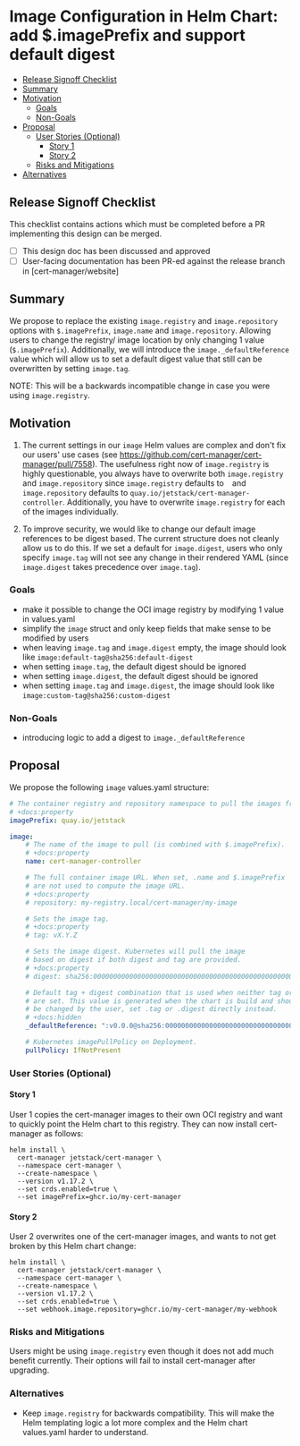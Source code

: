 # Image Configuration in Helm Chart: add $.imagePrefix and support default digest

<!-- toc -->
- [Release Signoff Checklist](#release-signoff-checklist)
- [Summary](#summary)
- [Motivation](#motivation)
  - [Goals](#goals)
  - [Non-Goals](#non-goals)
- [Proposal](#proposal)
  - [User Stories (Optional)](#user-stories-optional)
    - [Story 1](#story-1)
    - [Story 2](#story-2)
  - [Risks and Mitigations](#risks-and-mitigations)
- [Alternatives](#alternatives)
<!-- /toc -->

## Release Signoff Checklist

This checklist contains actions which must be completed before a PR implementing this design can be merged.

- [ ] This design doc has been discussed and approved
- [ ] User-facing documentation has been PR-ed against the release branch in [cert-manager/website]

## Summary

We propose to replace the existing `image.registry` and `image.repository` options with `$.imagePrefix`, `image.name` and `image.repository`. Allowing users to change the registry/ image location by only changing 1 value (`$.imagePrefix`). Additionally, we will introduce the `image._defaultReference` value which will allow us to set a default digest value that still can be overwritten by setting `image.tag`.

NOTE: This will be a backwards incompatible change in case you were using `image.registry`.

## Motivation

1. The current settings in our `image` Helm values are complex and don't fix our users' use cases (see https://github.com/cert-manager/cert-manager/pull/7558).
The usefulness right now of `image.registry` is highly questionable, you always have to overwrite both `image.registry` and `image.repository` since `image.registry` defaults to ` ` and `image.repository` defaults to `quay.io/jetstack/cert-manager-controller`. Additionally, you have to overwrite `image.registry` for each of the images individually.

2. To improve security, we would like to change our default image references to be digest based. The current structure does not cleanly allow us to do this. If we set a default for `image.digest`, users who only specify `image.tag` will not see any change in their rendered YAML (since `image.digest` takes precedence over `image.tag`).

### Goals

- make it possible to change the OCI image registry by modifying 1 value in values.yaml
- simplify the `image` struct and only keep fields that make sense to be modified by users
- when leaving `image.tag` and `image.digest` empty, the image should look like `image:default-tag@sha256:default-digest`
- when setting `image.tag`, the default digest should be ignored
- when setting `image.digest`, the default digest should be ignored
- when setting `image.tag` and `image.digest`, the image should look like `image:custom-tag@sha256:custom-digest`

### Non-Goals

- introducing logic to add a digest to `image._defaultReference`

## Proposal

We propose the following `image` values.yaml structure:
```yaml
# The container registry and repository namespace to pull the images from.
# +docs:property
imagePrefix: quay.io/jetstack

image:
    # The name of the image to pull (is combined with $.imagePrefix).
    # +docs:property
    name: cert-manager-controller

    # The full container image URL. When set, .name and $.imagePrefix
    # are not used to compute the image URL.
    # +docs:property
    # repository: my-registry.local/cert-manager/my-image

    # Sets the image tag.
    # +docs:property
    # tag: vX.Y.Z

    # Sets the image digest. Kubernetes will pull the image
    # based on digest if both digest and tag are provided.
    # +docs:property
    # digest: sha256:0000000000000000000000000000000000000000000000000000000000000000

    # Default tag + digest combination that is used when neither tag or digest
    # are set. This value is generated when the chart is build and should not
    # be changed by the user, set .tag or .digest directly instead.
    # +docs:hidden
    _defaultReference: ":v0.0.0@sha256:0000000000000000000000000000000000000000000000000000000000000000"

    # Kubernetes imagePullPolicy on Deployment.
    pullPolicy: IfNotPresent
```

### User Stories (Optional)

<!--
Detail the things that people will be able to do if this proposal gets implemented.
Include as much detail as possible so that people can understand the "how" of
the system. The goal here is to make this feel real for users without getting
bogged down.
-->

#### Story 1

User 1 copies the cert-manager images to their own OCI registry and want to quickly point
the Helm chart to this registry. They can now install cert-manager as follows:
```console
helm install \
  cert-manager jetstack/cert-manager \
  --namespace cert-manager \
  --create-namespace \
  --version v1.17.2 \
  --set crds.enabled=true \
  --set imagePrefix=ghcr.io/my-cert-manager
```

#### Story 2

User 2 overwrites one of the cert-manager images, and wants to not get broken by this Helm chart change:
```console
helm install \
  cert-manager jetstack/cert-manager \
  --namespace cert-manager \
  --create-namespace \
  --version v1.17.2 \
  --set crds.enabled=true \
  --set webhook.image.repository=ghcr.io/my-cert-manager/my-webhook
```

### Risks and Mitigations

Users might be using `image.registry` even though it does not add much benefit currently.
Their options will fail to install cert-manager after upgrading.

### Alternatives

- Keep `image.registry` for backwards compatibility. This will make the Helm templating logic a lot more complex and the Helm chart values.yaml harder to understand.
